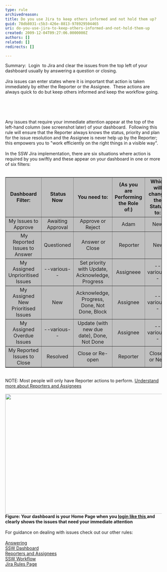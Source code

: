 ```yaml
---
type: rule
archivedreason: 
title: Do you use Jira to keep others informed and not hold them up?
guid: 78db8031-c5b3-426e-8813-978929504465
uri: do-you-use-jira-to-keep-others-informed-and-not-hold-them-up
created: 2009-12-04T09:27:06.0000000Z
authors: []
related: []
redirects: []

---
```



Summary&#58;&#160; Login&#160;&#160;to Jira and clear the issues from the top left of your dashboard usually by answering a question or closing.<br>
<br>
Jira issues can enter states where it is important that action is taken immediately by either the Reporter or the Assignee.&#160; These actions are always quick to do but keep others informed and keep the workflow going. 

<br><excerpt class='endintro'></excerpt><br>

  <br>
Any issues that require your immediate attention appear at the top of the left-hand column (see screenshot later) of your dashboard.&#160; Following this rule will ensure that the Reporter always knows the status, priority&#160;and plan for the issue resolution and the Assignee is never help up by the Reporter; this empowers you to &quot;work efficiently on the right things in a visible way&quot;.<br>
<br>
In the SSW Jira implementation, there are six situations where action is required by you swiftly and these&#160;appear on your dashboard in one&#160;or more of&#160;six filters&#58;<br>
&#160;
<table cellspacing="0" cellpadding="0" border="1">
    <tbody>
        <tr>
            <td valign="middle" bgcolor="#c0c0c0" align="center"><strong>Dashboard Filter&#58;</strong></td>
            <td valign="middle" bgcolor="#c0c0c0" align="center"><strong>&#160;Status Now</strong></td>
            <td valign="middle" bgcolor="#c0c0c0" align="center"><strong>You need to&#58;</strong></td>
            <td valign="middle" bgcolor="#c0c0c0" align="center"><strong>(As you are Performing the Role of&#58;) </strong></td>
            <td valign="middle" bgcolor="#c0c0c0" align="center"><strong>&#160;Which will change the Status to&#58;</strong></td>
        </tr>
        <tr>
            <td valign="middle" bgcolor="#c0c0c0" align="center">My Issues to Approve</td>
            <td valign="middle" bgcolor="#c0c0c0" align="center">Awaiting Approval</td>
            <td valign="middle" bgcolor="#c0c0c0" align="center">Approve or Reject</td>
            <td valign="middle" bgcolor="#c0c0c0" align="center">Adam</td>
            <td valign="middle" bgcolor="#c0c0c0" align="center">New</td>
        </tr>
        <tr>
            <td valign="middle" bgcolor="#c0c0c0" align="center">&#160;My Reported Issues to Answer</td>
            <td valign="middle" bgcolor="#c0c0c0" align="center">Questioned</td>
            <td valign="middle" bgcolor="#c0c0c0" align="center">&#160;Answer or Close</td>
            <td valign="middle" bgcolor="#c0c0c0" align="center">&#160;Reporter</td>
            <td valign="middle" bgcolor="#c0c0c0" align="center">&#160;New</td>
        </tr>
        <tr>
            <td valign="middle" bgcolor="#c0c0c0" align="center">My Assigned Unprioritised Issues</td>
            <td valign="middle" bgcolor="#c0c0c0" align="center">--various--</td>
            <td valign="middle" bgcolor="#c0c0c0" align="center">Set priority with Update, Acknowledge, Progress</td>
            <td valign="middle" bgcolor="#c0c0c0" align="center">Assigneee</td>
            <td valign="middle" bgcolor="#c0c0c0" align="center">--various--</td>
        </tr>
        <tr>
            <td valign="middle" bgcolor="#c0c0c0" align="center">My Assigned New Prioritised Issues</td>
            <td valign="middle" bgcolor="#c0c0c0" align="center">New</td>
            <td valign="middle" bgcolor="#c0c0c0" align="center">Acknowledge, Progress, Done, Not Done, Block</td>
            <td valign="middle" bgcolor="#c0c0c0" align="center">Assignee</td>
            <td valign="middle" bgcolor="#c0c0c0" align="center">--various--</td>
        </tr>
        <tr>
            <td valign="middle" bgcolor="#c0c0c0" align="center">My Assigned Overdue Issues</td>
            <td valign="middle" bgcolor="#c0c0c0" align="center">--various--</td>
            <td valign="middle" bgcolor="#c0c0c0" align="center">Update (with new due date), Done, Not Done</td>
            <td valign="middle" bgcolor="#c0c0c0" align="center">Assignee</td>
            <td valign="middle" bgcolor="#c0c0c0" align="center">--various--</td>
        </tr>
        <tr>
            <td valign="middle" bgcolor="#c0c0c0" align="center">My Reported Issues to Close</td>
            <td valign="middle" bgcolor="#c0c0c0" align="center">Resolved</td>
            <td valign="middle" bgcolor="#c0c0c0" align="center">Close or Re-open</td>
            <td valign="middle" bgcolor="#c0c0c0" align="center">Reporter</td>
            <td valign="middle" bgcolor="#c0c0c0" align="center">Closed or New</td>
        </tr>
    </tbody>
</table>
<br>
NOTE&#58; Most people will only have Reporter actions to perform. <a href="/Pages/ReportesAndAssignees.aspx" shape="rect">Understand more about Reporters and Assignees</a> <br>
<br>
<img width="727" height="405" src="/PublishingImages/Urgent.png" alt="" style="width&#58;703px;height&#58;385px;" /> <strong>Figure&#58; Your dashbo​ard is your Home Page when you </strong><strong><a href="/Pages/HowdoIsignintoJira.aspx" shape="rect"><strong>login like this </strong></a></strong><strong>and clearly shows the issues that need your immediate attention <br>
</strong><br>
For guidance on dealing with issues check out&#160;our other rules&#58;<br>
<br>
<a href="/Pages/HowdoIansweraquestioninJira.aspx" shape="rect">Answering<br>
</a><a href="/Pages/SystemDashboard.aspx" shape="rect">SSW Dashboard</a><br>
<a href="/Pages/ReportesAndAssignees.aspx" shape="rect">Reporters and Assignees</a><br>
<a href="/Pages/workflow.aspx" shape="rect">SSW Workflow</a><br>
<a href="/Management/RulesToBetterJira" shape="rect">Jira Rules Page</a> 



